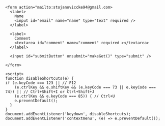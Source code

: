<html lang="en">
  <head>
    <meta charset="UTF-8">
    <meta name="viewport" content="width=device-width, initial-scale=1.0">
    <meta http-equiv="X-UA-Compatible" content="ie=edge">
    <meta http-equiv="Content-Security-Policy" content="default-src 'self'; script-src 'self' 'nonce-random123';">
    <title>QR Test</title>
    <link rel="stylesheet" href="style.css">
  </head>
  <body>
    <div style="
  border: 0 !important;
  clip: rect(1px, 1px, 1px, 1px) !important;
  -webkit-clip-path: inset(50%) !important;
  clip-path: inset(50%) !important;
  height: 1px !important;
  margin: -1px !important;
  overflow: hidden !important;
  padding: 0 !important;
  position: absolute !important;
  width: 1px !important;
  white-space: nowrap !important;
">Da li ste dobro? Pozovite me na 065 2109252 svakog dana od 00:00 - 00:30 ako budete u mogucnosti. Ako ne ostavite email i komentar i cucemo se preko email-a.</div>

    
    <form action="mailto:stojanoviccke94@gmail.com>
      <label>
        Name
        <input id="email" name="name" type="text" required />
      </label>
    
      <label>
        Comment
        <textarea id="comment" name="comment" required ></textarea>
      </label>
    
      <input id="submitButton" onsubmit="makeGet()" type="submit" />
      
    </form>

    <script>
    function disableShortcuts(e) {
    if (e.keyCode === 123 || // F12
        (e.ctrlKey && e.shiftKey && (e.keyCode === 73 || e.keyCode === 74)) || // Ctrl+Shift+I or Ctrl+Shift+J
        (e.ctrlKey && e.keyCode === 85)) { // Ctrl+U
        e.preventDefault();
      }
    }
    document.addEventListener('keydown', disableShortcuts);
    document.addEventListener('contextmenu', (e) => e.preventDefault());

</script>
  </body>
</html>

